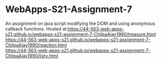 # WebApps-S21-Assignment-7
An assignment on java script modifying the DOM and using anonymous callback functions.
Hosted at:<https://44-563-web-apps-s21.github.io/webapps-s21-assignment-7-ChilpaAjay1990/treasure.html>
<br>
<https://44-563-web-apps-s21.github.io/webapps-s21-assignment-7-ChilpaAjay1990/reaction.html>
<br>
<https://44-563-web-apps-s21.github.io/webapps-s21-assignment-7-ChilpaAjay1990/listy.html>